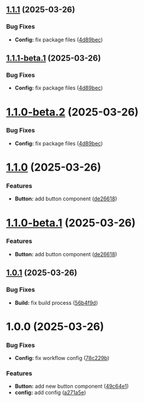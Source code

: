 ## [1.1.1](https://github.com/jvargas98/semantic-release-example/compare/v1.1.0...v1.1.1) (2025-03-26)


### Bug Fixes

* **Config:** fix package files ([4d89bec](https://github.com/jvargas98/semantic-release-example/commit/4d89becd7818ac5e497c617c43648e2e1c8c4fb6))

## [1.1.1-beta.1](https://github.com/jvargas98/semantic-release-example/compare/v1.1.0...v1.1.1-beta.1) (2025-03-26)


### Bug Fixes

* **Config:** fix package files ([4d89bec](https://github.com/jvargas98/semantic-release-example/commit/4d89becd7818ac5e497c617c43648e2e1c8c4fb6))

# [1.1.0-beta.2](https://github.com/jvargas98/semantic-release-example/compare/v1.1.0-beta.1...v1.1.0-beta.2) (2025-03-26)


### Bug Fixes

* **Config:** fix package files ([4d89bec](https://github.com/jvargas98/semantic-release-example/commit/4d89becd7818ac5e497c617c43648e2e1c8c4fb6))

# [1.1.0](https://github.com/jvargas98/semantic-release-example/compare/v1.0.1...v1.1.0) (2025-03-26)


### Features

* **Button:** add button component ([de26618](https://github.com/jvargas98/semantic-release-example/commit/de266181a0989d6de99ec25fbbd92e21aa291151))

# [1.1.0-beta.1](https://github.com/jvargas98/semantic-release-example/compare/v1.0.1...v1.1.0-beta.1) (2025-03-26)


### Features

* **Button:** add button component ([de26618](https://github.com/jvargas98/semantic-release-example/commit/de266181a0989d6de99ec25fbbd92e21aa291151))

## [1.0.1](https://github.com/jvargas98/semantic-release-example/compare/v1.0.0...v1.0.1) (2025-03-26)


### Bug Fixes

* **Build:** fix build process ([56b4f9d](https://github.com/jvargas98/semantic-release-example/commit/56b4f9da9359ccb1b7917f4b764bd6c38a0556e4))

# 1.0.0 (2025-03-26)


### Bug Fixes

* **Config:** fix workflow config ([78c229b](https://github.com/jvargas98/semantic-release-example/commit/78c229b85292a6aaace728206cb7af11d75557fe))


### Features

* **Button:** add new button component ([49c64e1](https://github.com/jvargas98/semantic-release-example/commit/49c64e1ade06f8d7b70927e7c562cc1fe03e3e8f))
* **config:** add config ([a271a5e](https://github.com/jvargas98/semantic-release-example/commit/a271a5ec0c5a68c0e561f1568c3d4548d619d9cf))
